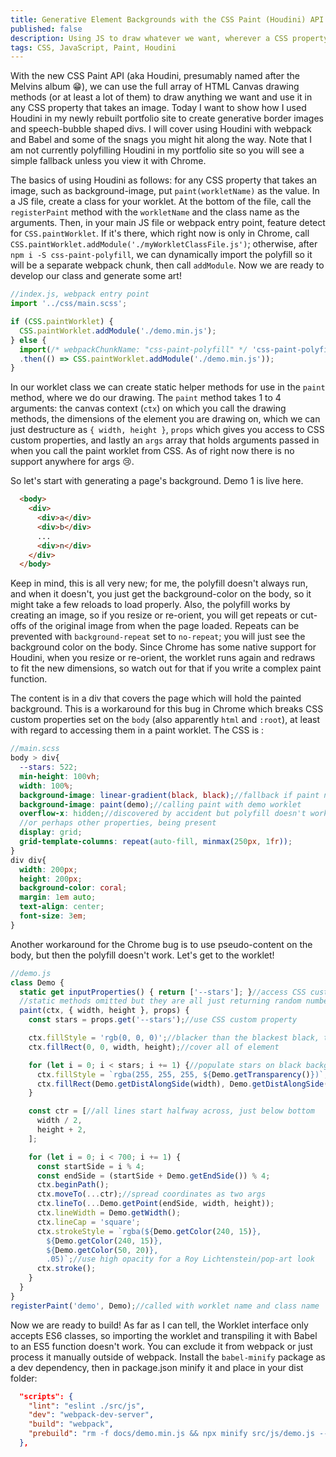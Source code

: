 ```yaml
---
title: Generative Element Backgrounds with the CSS Paint (Houdini) API
published: false
description: Using JS to draw whatever we want, wherever a CSS property takes an image
tags: CSS, JavaScript, Paint, Houdini
---
```


With the new CSS Paint API (aka Houdini, presumably named after the Melvins album 😁), we can use the full array of HTML Canvas drawing methods (or at least a lot of them) to draw anything we want and use it in any CSS property that takes an image.  Today I want to show how I used Houdini in my newly rebuilt portfolio site to create generative border images and speech-bubble shaped divs.  I will cover using Houdini with webpack and Babel and some of the snags you might hit along the way.  Note that I am not currently polyfilling Houdini in my portfolio site so you will see a simple fallback unless you view it with Chrome.

The basics of using Houdini as follows:  for any CSS property that takes an image, such as background-image, put `paint(workletName)` as the value.  In a JS file, create a class for your worklet.  At the bottom of the file, call the `registerPaint` method with the `workletName` and the class name as the arguments.  Then, in your main JS file or webpack entry point, feature detect for `CSS.paintWorklet`.  If it's there, which right now is only in Chrome, call `CSS.paintWorklet.addModule('./myWorkletClassFile.js')`; otherwise, after `npm i -S css-paint-polyfill`, we can dynamically import the polyfill so it will be a separate webpack chunk, then call `addModule`.  Now we are ready to develop our class and generate some art!
```javascript
//index.js, webpack entry point
import '../css/main.scss';

if (CSS.paintWorklet) {
  CSS.paintWorklet.addModule('./demo.min.js');
} else {
  import(/* webpackChunkName: "css-paint-polyfill" */ 'css-paint-polyfill')
  .then(() => CSS.paintWorklet.addModule('./demo.min.js'));
}
```
In our worklet class we can create static helper methods for use in the `paint` method, where we do our drawing.  The `paint` method takes 1 to 4 arguments: the canvas context (`ctx`) on which you call the drawing methods, the dimensions of the element you are drawing on, which we can just destructure as `{ width, height }`, `props` which gives you access to CSS custom properties, and lastly an `args` array that holds arguments passed in when you call the paint worklet from CSS.  As of right now there is no support anywhere for args 😢.

So let's start with generating a page's background.  Demo 1 is live here.
```html
  <body>
    <div>
      <div>a</div>
      <div>b</div>
      ...
      <div>n</div>
    </div>
  </body>
```
Keep in mind, this is all very new; for me, the polyfill doesn't always run, and when it doesn't, you just get the background-color on the body, so it might take a few reloads to load properly.  Also, the polyfill works by creating an image, so if you resize or re-orient, you will get repeats or cut-offs of the original image from when the page loaded.  Repeats can be prevented with `background-repeat` set to `no-repeat`; you will just see the background color on the body.  Since Chrome has some native support for Houdini, when you resize or re-orient, the worklet runs again and redraws to fit the new dimensions, so watch out for that if you write a complex paint function.

The content is in a div that covers the page which will hold the painted background.  This is a workaround for this bug in Chrome which breaks CSS custom properties set on the `body` (also apparently `html` and `:root`), at least with regard to accessing them in a paint worklet.  The CSS is :
```scss
//main.scss
body > div{
  --stars: 522;
  min-height: 100vh;
  width: 100%;
  background-image: linear-gradient(black, black);//fallback if paint not supported or polyfilled
  background-image: paint(demo);//calling paint with demo worklet
  overflow-x: hidden;//discovered by accident but polyfill doesn't work without it,
  //or perhaps other properties, being present
  display: grid;
  grid-template-columns: repeat(auto-fill, minmax(250px, 1fr));
}
div div{
  width: 200px;
  height: 200px;
  background-color: coral;
  margin: 1em auto;
  text-align: center;
  font-size: 3em;
}
```
Another workaround for the Chrome bug is to use pseudo-content on the body, but then the polyfill doesn't work.  Let's get to the worklet!
```javascript
//demo.js
class Demo {
  static get inputProperties() { return ['--stars']; }//access CSS custom property
  //static methods omitted but they are all just returning random numbers
  paint(ctx, { width, height }, props) {
    const stars = props.get('--stars');//use CSS custom property

    ctx.fillStyle = 'rgb(0, 0, 0)';//blacker than the blackest black, times infinity
    ctx.fillRect(0, 0, width, height);//cover all of element

    for (let i = 0; i < stars; i += 1) {//populate stars on black background
      ctx.fillStyle = `rgba(255, 255, 255, ${Demo.getTransparency()})`;//hsla not working in Edge
      ctx.fillRect(Demo.getDistAlongSide(width), Demo.getDistAlongSide(height), 1, 1);
    }

    const ctr = [//all lines start halfway across, just below bottom
      width / 2,
      height + 2,
    ];

    for (let i = 0; i < 700; i += 1) {
      const startSide = i % 4;
      const endSide = (startSide + Demo.getEndSide()) % 4;
      ctx.beginPath();
      ctx.moveTo(...ctr);//spread coordinates as two args
      ctx.lineTo(...Demo.getPoint(endSide, width, height));
      ctx.lineWidth = Demo.getWidth();
      ctx.lineCap = 'square';
      ctx.strokeStyle = `rgba(${Demo.getColor(240, 15)},
        ${Demo.getColor(240, 15)},
        ${Demo.getColor(50, 20)},
        .05)`;//use high opacity for a Roy Lichtenstein/pop-art look
      ctx.stroke();
    }
  }
}
registerPaint('demo', Demo);//called with worklet name and class name
```
Now we are ready to build!  As far as I can tell, the Worklet interface only accepts ES6 classes, so importing the worklet and transpiling it with Babel to an ES5 function doesn't work.  You can exclude it from webpack or just process it manually outside of webpack.  Install the `babel-minify` package as a dev dependency, then in package.json minify it and place in your dist folder:
```json
  "scripts": {
    "lint": "eslint ./src/js",
    "dev": "webpack-dev-server",
    "build": "webpack",
    "prebuild": "rm -f docs/demo.min.js && npx minify src/js/demo.js --out-file docs/demo.min.js"
  },
```
